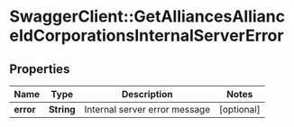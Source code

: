 # SwaggerClient::GetAlliancesAllianceIdCorporationsInternalServerError

## Properties
Name | Type | Description | Notes
------------ | ------------- | ------------- | -------------
**error** | **String** | Internal server error message | [optional] 


